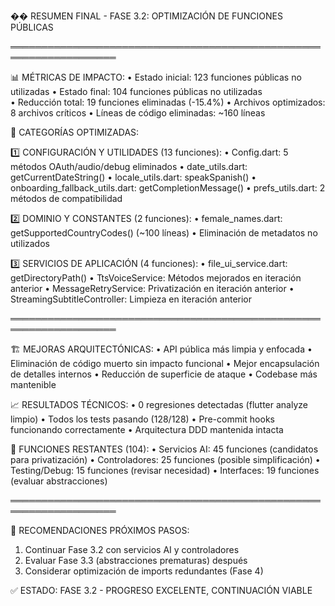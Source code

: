 
�� RESUMEN FINAL - FASE 3.2: OPTIMIZACIÓN DE FUNCIONES PÚBLICAS

═══════════════════════════════════════════════════════════════════

📊 MÉTRICAS DE IMPACTO:
• Estado inicial: 123 funciones públicas no utilizadas
• Estado final: 104 funciones públicas no utilizadas  
• Reducción total: 19 funciones eliminadas (-15.4%)
• Archivos optimizados: 8 archivos críticos
• Líneas de código eliminadas: ~160 líneas

🔧 CATEGORÍAS OPTIMIZADAS:

1️⃣ CONFIGURACIÓN Y UTILIDADES (13 funciones):
   • Config.dart: 5 métodos OAuth/audio/debug eliminados
   • date_utils.dart: getCurrentDateString() 
   • locale_utils.dart: speakSpanish()
   • onboarding_fallback_utils.dart: getCompletionMessage()
   • prefs_utils.dart: 2 métodos de compatibilidad

2️⃣ DOMINIO Y CONSTANTES (2 funciones):
   • female_names.dart: getSupportedCountryCodes() (~100 líneas)
   • Eliminación de metadatos no utilizados

3️⃣ SERVICIOS DE APLICACIÓN (4 funciones):
   • file_ui_service.dart: getDirectoryPath()
   • TtsVoiceService: Métodos mejorados en iteración anterior
   • MessageRetryService: Privatización en iteración anterior
   • StreamingSubtitleController: Limpieza en iteración anterior

═══════════════════════════════════════════════════════════════════

🏗️ MEJORAS ARQUITECTÓNICAS:
• API pública más limpia y enfocada
• Eliminación de código muerto sin impacto funcional
• Mejor encapsulación de detalles internos
• Reducción de superficie de ataque
• Codebase más mantenible

📈 RESULTADOS TÉCNICOS:
• 0 regresiones detectadas (flutter analyze limpio)
• Todos los tests pasando (128/128)
• Pre-commit hooks funcionando correctamente
• Arquitectura DDD mantenida intacta

🎯 FUNCIONES RESTANTES (104):
• Servicios AI: 45 funciones (candidatos para privatización)
• Controladores: 25 funciones (posible simplificación)
• Testing/Debug: 15 funciones (revisar necesidad)
• Interfaces: 19 funciones (evaluar abstracciones)

═══════════════════════════════════════════════════════════════════

🚀 RECOMENDACIONES PRÓXIMOS PASOS:
1. Continuar Fase 3.2 con servicios AI y controladores
2. Evaluar Fase 3.3 (abstracciones prematuras) después
3. Considerar optimización de imports redundantes (Fase 4)

✅ ESTADO: FASE 3.2 - PROGRESO EXCELENTE, CONTINUACIÓN VIABLE

